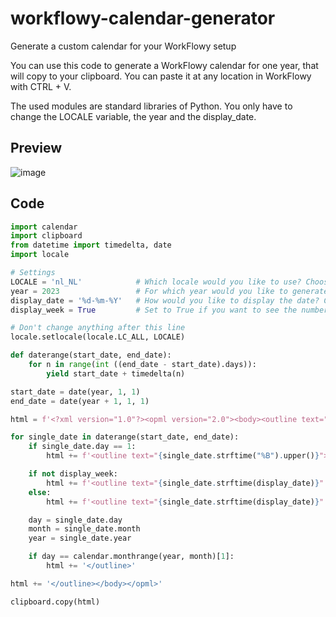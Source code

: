 # workflowy-calendar-generator
Generate a custom calendar for your WorkFlowy setup

You can use this code to generate a WorkFlowy calendar for one year, that will copy to your clipboard. You can paste it at any location in WorkFlowy with CTRL + V.

The used modules are standard libraries of Python. You only have to change the LOCALE variable, the year and the display_date.

## Preview
![image](https://user-images.githubusercontent.com/29152658/204143885-89a0c417-7244-49c4-86f6-3a4f4398b2da.png)

## Code
```python
import calendar
import clipboard
from datetime import timedelta, date
import locale

# Settings
LOCALE = 'nl_NL'            # Which locale would you like to use? Choose from https://www.localeplanet.com/icu/
year = 2023                 # For which year would you like to generate a calendar?
display_date = '%d-%m-%Y'   # How would you like to display the date? Choose from https://docs.python.org/3/library/datetime.html#strftime-and-strptime-format-codes
display_week = True         # Set to True if you want to see the number of the week as a tag, False if not

# Don't change anything after this line
locale.setlocale(locale.LC_ALL, LOCALE)

def daterange(start_date, end_date):
    for n in range(int ((end_date - start_date).days)):
        yield start_date + timedelta(n)

start_date = date(year, 1, 1)
end_date = date(year + 1, 1, 1)

html = f'<?xml version="1.0"?><opml version="2.0"><body><outline text="{year}">'

for single_date in daterange(start_date, end_date):
    if single_date.day == 1:
        html += f'<outline text="{single_date.strftime("%B").upper()}">'

    if not display_week:
        html += f'<outline text="{single_date.strftime(display_date)}" _note="{single_date.strftime("%a")}" />'
    else:
        html += f'<outline text="{single_date.strftime(display_date)}" _note="{single_date.strftime("%a")} | #wk{single_date.strftime("%W")}-{single_date.strftime("%y")}" />'

    day = single_date.day
    month = single_date.month
    year = single_date.year

    if day == calendar.monthrange(year, month)[1]:
        html += '</outline>'

html += '</outline></body></opml>'

clipboard.copy(html)
```
